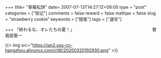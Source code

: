 +++
title= "草莓松饼"
date= 2007-07-13T14:27:12+08:00
type = "post"
categories = ["琐记"]
comments = false
reward = false
mathjax = false
slug = "strawberry cookie"
keywords = ["随笔"]
tags = ["速写"]

+++
「終わるな、オレたちの夏！」
　　　　　　　　　　　　　　　　　　曽我部恵一

{{< img src="https://ian2.oss-cn-hangzhou.aliyuncs.com/clt6/20200320192930.png" >}}

<!--more-->